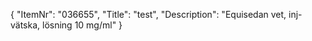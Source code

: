 {
  "ItemNr": "036655",
  "Title": "test",
  "Description": "Equisedan vet, inj-vätska, lösning 10 mg/ml"
}